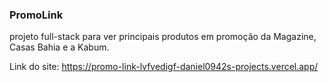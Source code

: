 ### PromoLink
projeto full-stack para ver principais produtos em promoção da Magazine, Casas Bahia e a Kabum.

Link do site: https://promo-link-lvfvedigf-daniel0942s-projects.vercel.app/
